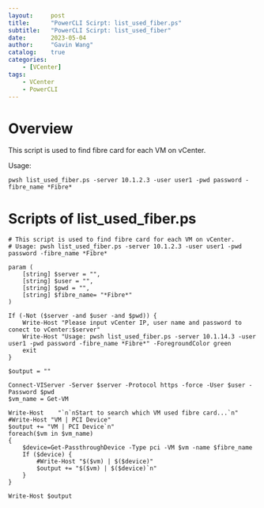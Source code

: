 ```yaml
---
layout:     post
title:      "PowerCLI Scirpt: list_used_fiber.ps"
subtitle:   "PowerCLI Scirpt: list_used_fiber"
date:       2023-05-04
author:     "Gavin Wang"
catalog:    true
categories:
    - [VCenter]
tags:
    - VCenter
    - PowerCLI
---
```



# Overview

This script is used to find fibre card for each VM on vCenter.

Usage:

```pwsh list_used_fiber.ps -server 10.1.2.3 -user user1 -pwd password -fibre_name *Fibre* ```


# Scripts of list_used_fiber.ps

```shell
# This script is used to find fibre card for each VM on vCenter.
# Usage: pwsh list_used_fiber.ps -server 10.1.2.3 -user user1 -pwd password -fibre_name *Fibre*

param (
    [string] $server = "",
    [string] $user = "",
    [string] $pwd = "",
    [string] $fibre_name= "*Fibre*"
)

If (-Not ($server -and $user -and $pwd)) {
    Write-Host "Please input vCenter IP, user name and password to conect to vCenter:$server"
    Write-Host "Usage: pwsh list_used_fiber.ps -server 10.1.14.3 -user user1 -pwd password -fibre_name *Fibre*" -ForegroundColor green
    exit
}

$output = ""

Connect-VIServer -Server $server -Protocol https -force -User $user -Password $pwd
$vm_name = Get-VM

Write-Host    "`n`nStart to search which VM used fibre card...`n"
#Write-Host "VM | PCI Device"
$output += "VM | PCI Device`n"
foreach($vm in $vm_name)
{
    $device=Get-PassthroughDevice -Type pci -VM $vm -name $fibre_name
    If ($device) {
	    #Write-Host "$($vm) | $($device)"
	    $output += "$($vm) | $($device)`n"
    }
}

Write-Host $output

```
